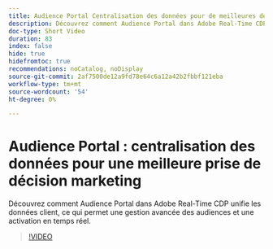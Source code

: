 ```yaml
---
title: Audience Portal Centralisation des données pour de meilleures décisions marketing
description: Découvrez comment Audience Portal dans Adobe Real-Time CDP unifie les données client, ce qui permet une gestion avancée des audiences et une activation en temps réel.
doc-type: Short Video
duration: 83
index: false
hide: true
hidefromtoc: true
recommendations: noCatalog, noDisplay
source-git-commit: 2af7500de12a9fd78e64c6a12a42b2fbbf121eba
workflow-type: tm+mt
source-wordcount: '54'
ht-degree: 0%

---
```



# Audience Portal : centralisation des données pour une meilleure prise de décision marketing

Découvrez comment Audience Portal dans Adobe Real-Time CDP unifie les données client, ce qui permet une gestion avancée des audiences et une activation en temps réel.

<!-- 72_S508_3442517_82_audience-portal-centralizing-data-for-better-marketing-decisions -->
>[!VIDEO](https://video.tv.adobe.com/v/3458185/?learn=on&enablevpops=true)
